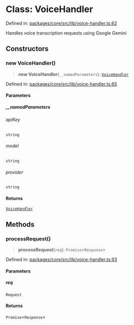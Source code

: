 # Class: VoiceHandler

Defined in: [packages/core/src/lib/voice-handler.ts:62](https://github.com/GeoDaCenter/openassistant/blob/7dec66552ed2da789768e26aca21ecb2918b5d3b/packages/core/src/lib/voice-handler.ts#L62)

Handles voice transcription requests using Google Gemini

## Constructors

### new VoiceHandler()

> **new VoiceHandler**(`__namedParameters`): [`VoiceHandler`](VoiceHandler.md)

Defined in: [packages/core/src/lib/voice-handler.ts:65](https://github.com/GeoDaCenter/openassistant/blob/7dec66552ed2da789768e26aca21ecb2918b5d3b/packages/core/src/lib/voice-handler.ts#L65)

#### Parameters

##### \_\_namedParameters

###### apiKey

`string`

###### model

`string`

###### provider

`string`

#### Returns

[`VoiceHandler`](VoiceHandler.md)

## Methods

### processRequest()

> **processRequest**(`req`): `Promise`\<`Response`\>

Defined in: [packages/core/src/lib/voice-handler.ts:93](https://github.com/GeoDaCenter/openassistant/blob/7dec66552ed2da789768e26aca21ecb2918b5d3b/packages/core/src/lib/voice-handler.ts#L93)

#### Parameters

##### req

`Request`

#### Returns

`Promise`\<`Response`\>
